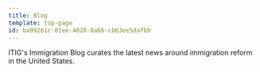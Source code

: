```yaml
---
title: Blog
template: top-page
id: ba99261c-01ee-4028-8a6b-cb63ee5dafbb
---
```

ITIG's Immigration Blog curates the latest news around immigration reform in the United States.